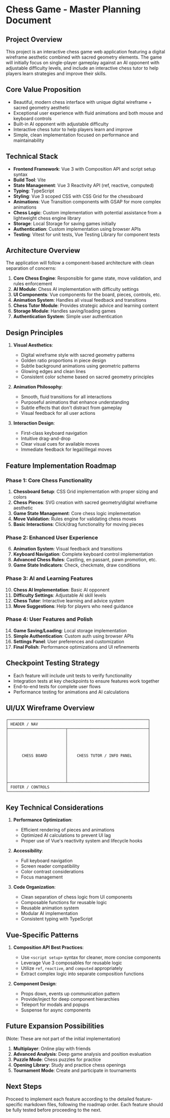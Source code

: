 # Chess Game - Master Planning Document

## Project Overview

This project is an interactive chess game web application featuring a digital wireframe aesthetic combined with sacred geometry elements. The game will initially focus on single-player gameplay against an AI opponent with adjustable difficulty levels, and include an interactive chess tutor to help players learn strategies and improve their skills.

## Core Value Proposition

- Beautiful, modern chess interface with unique digital wireframe + sacred geometry aesthetic
- Exceptional user experience with fluid animations and both mouse and keyboard controls
- Built-in AI opponent with adjustable difficulty
- Interactive chess tutor to help players learn and improve
- Simple, clean implementation focused on performance and maintainability

## Technical Stack

- **Frontend Framework**: Vue 3 with Composition API and script setup syntax
- **Build Tool**: Vite
- **State Management**: Vue 3 Reactivity API (ref, reactive, computed)
- **Typing**: TypeScript
- **Styling**: Vue 3 scoped CSS with CSS Grid for the chessboard
- **Animations**: Vue Transition components with GSAP for more complex animations
- **Chess Logic**: Custom implementation with potential assistance from a lightweight chess engine library
- **Storage**: Local Storage for saving games initially
- **Authentication**: Custom implementation using browser APIs
- **Testing**: Vitest for unit tests, Vue Testing Library for component tests

## Architecture Overview

The application will follow a component-based architecture with clean separation of concerns:

1. **Core Chess Engine**: Responsible for game state, move validation, and rules enforcement
2. **AI Module**: Chess AI implementation with difficulty settings
3. **UI Components**: Vue components for the board, pieces, controls, etc.
4. **Animation System**: Handles all visual feedback and transitions
5. **Chess Tutor Module**: Provides strategic advice and learning content
6. **Storage Module**: Handles saving/loading games
7. **Authentication System**: Simple user authentication

## Design Principles

1. **Visual Aesthetics**:
   - Digital wireframe style with sacred geometry patterns
   - Golden ratio proportions in piece design
   - Subtle background animations using geometric patterns
   - Glowing edges and clean lines
   - Consistent color scheme based on sacred geometry principles

2. **Animation Philosophy**:
   - Smooth, fluid transitions for all interactions
   - Purposeful animations that enhance understanding
   - Subtle effects that don't distract from gameplay
   - Visual feedback for all user actions

3. **Interaction Design**:
   - First-class keyboard navigation
   - Intuitive drag-and-drop
   - Clear visual cues for available moves
   - Immediate feedback for legal/illegal moves

## Feature Implementation Roadmap

### Phase 1: Core Chess Functionality
1. **Chessboard Setup**: CSS Grid implementation with proper sizing and colors
2. **Chess Pieces**: SVG creation with sacred geometry/digital wireframe aesthetic
3. **Game State Management**: Core chess logic implementation
4. **Move Validation**: Rules engine for validating chess moves
5. **Basic Interactions**: Click/drag functionality for moving pieces

### Phase 2: Enhanced User Experience
6. **Animation System**: Visual feedback and transitions
7. **Keyboard Navigation**: Complete keyboard control implementation
8. **Advanced Chess Rules**: Castling, en passant, pawn promotion, etc.
9. **Game State Indicators**: Check, checkmate, draw conditions

### Phase 3: AI and Learning Features
10. **Chess AI Implementation**: Basic AI opponent
11. **Difficulty Settings**: Adjustable AI skill levels
12. **Chess Tutor**: Interactive learning and advice system
13. **Move Suggestions**: Help for players who need guidance

### Phase 4: User Features and Polish
14. **Game Saving/Loading**: Local storage implementation
15. **Simple Authentication**: Custom auth using browser APIs
16. **Settings Panel**: User preferences and customization
17. **Final Polish**: Performance optimizations and UI refinements

## Checkpoint Testing Strategy

- Each feature will include unit tests to verify functionality
- Integration tests at key checkpoints to ensure features work together
- End-to-end tests for complete user flows
- Performance testing for animations and AI calculations

## UI/UX Wireframe Overview

```
┌─────────────────────────────────────────────────────────────┐
│ HEADER / NAV                                                │
├─────────────────────────┬───────────────────────────────────┤
│                         │                                   │
│                         │                                   │
│                         │                                   │
│                         │                                   │
│                         │                                   │
│      CHESS BOARD        │    CHESS TUTOR / INFO PANEL       │
│                         │                                   │
│                         │                                   │
│                         │                                   │
│                         │                                   │
│                         │                                   │
├─────────────────────────┴───────────────────────────────────┤
│ FOOTER / CONTROLS                                           │
└─────────────────────────────────────────────────────────────┘
```

## Key Technical Considerations

1. **Performance Optimization**:
   - Efficient rendering of pieces and animations
   - Optimized AI calculations to prevent UI lag
   - Proper use of Vue's reactivity system and lifecycle hooks

2. **Accessibility**:
   - Full keyboard navigation
   - Screen reader compatibility
   - Color contrast considerations
   - Focus management

3. **Code Organization**:
   - Clean separation of chess logic from UI components
   - Composable functions for reusable logic
   - Reusable animation system
   - Modular AI implementation
   - Consistent typing with TypeScript

## Vue-Specific Patterns

1. **Composition API Best Practices**:
   - Use `<script setup>` syntax for cleaner, more concise components
   - Leverage Vue 3 composables for reusable logic
   - Utilize `ref`, `reactive`, and `computed` appropriately
   - Extract complex logic into separate composition functions

2. **Component Design**:
   - Props down, events up communication pattern
   - Provide/inject for deep component hierarchies
   - Teleport for modals and popups
   - Suspense for async components

## Future Expansion Possibilities
(Note: These are not part of the initial implementation)

1. **Multiplayer**: Online play with friends
2. **Advanced Analysis**: Deep game analysis and position evaluation
3. **Puzzle Mode**: Chess puzzles for practice
4. **Opening Library**: Study and practice chess openings
5. **Tournament Mode**: Create and participate in tournaments

## Next Steps

Proceed to implement each feature according to the detailed feature-specific markdown files, following the roadmap order. Each feature should be fully tested before proceeding to the next.
